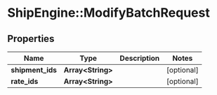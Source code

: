 # ShipEngine::ModifyBatchRequest

## Properties
Name | Type | Description | Notes
------------ | ------------- | ------------- | -------------
**shipment_ids** | **Array&lt;String&gt;** |  | [optional] 
**rate_ids** | **Array&lt;String&gt;** |  | [optional] 


